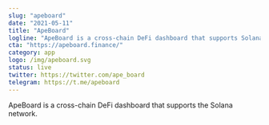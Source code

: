 ```yaml
---
slug: "apeboard"
date: "2021-05-11"
title: "ApeBoard"
logline: "ApeBoard is a cross-chain DeFi dashboard that supports Solana."
cta: "https://apeboard.finance/"
category: app
logo: /img/apeboard.svg
status: live
twitter: https://twitter.com/ape_board
telegram: https://t.me/apeboard
---
```


ApeBoard is a cross-chain DeFi dashboard that supports the Solana network.
